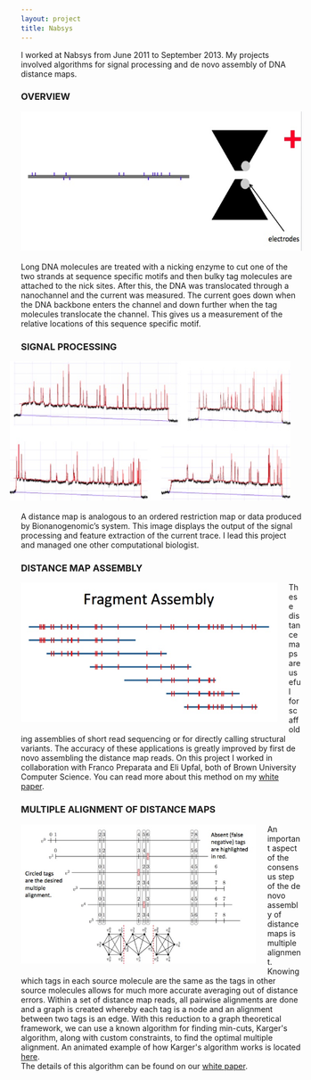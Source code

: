 ```yaml
---
layout: project
title: Nabsys
---
```


I worked at Nabsys from June 2011 to September 2013. My projects involved algorithms for signal processing and de novo assembly of DNA distance maps.

### OVERVIEW

<img src="../projects/Nabsysoverview.jpg" alt="Nabsys technology" style = "float:left; height:250px; margin: 0 20px 20px 0;" class="img-rounded" >

Long DNA molecules are treated with a nicking enzyme to cut one of the two strands 
at sequence specific motifs and then bulky tag molecules are attached to the nick sites. 
After this, the DNA was translocated through a nanochannel and the current was measured. The current goes 
down when the DNA backbone enters the channel and down further when the tag molecules translocate
the channel. This gives us a measurement of the relative locations of this sequence specific motif. 

### SIGNAL PROCESSING

<img src="signalprocessing.jpg" style="float:right; height:250px; margin: 0 20px 20px 0;" class="img-rounded">

A distance map is analogous to an ordered restriction map or data produced by Bionanogenomic’s system. This image displays the 
output of the signal processing and feature extraction of the current trace. I lead this project and managed one other computational biologist.


### DISTANCE MAP ASSEMBLY

<img src="../projects/assembly.jpg" alt="Distance map assembly" style="float:left; height:250px;margin: 0 20px 20px 0;" class="img-rounded">
These distance maps are useful for scaffolding assemblies of short read sequencing or for directly calling structural variants. The accuracy of these applications is greatly improved by first de novo assembling the distance map reads. On this project I worked in collaboration with Franco Preparata and Eli Upfal, both of Brown University Computer Science. You can read more about this method on my <a href="../projects/patent2.pdf">white paper</a>. 

### MULTIPLE ALIGNMENT OF DISTANCE MAPS

<img src="../projects/multiplealignment.jpg" alt="Multiple Alignment of distance maps using graph theoretic approach" style="float:left;height:250px;margin: 0 20px 20px 0;" class="img-rounded">

An important aspect of the consensus step of the de novo assembly of distance maps is multiple alignment. 
Knowing which tags in each source molecule are the same as the tags in other source molecules allows for much
 more accurate averaging out of distance errors. 
Within a set of distance map reads, all pairwise alignments are done and a graph is created whereby each tag is a node 
and an alignment between two tags is an edge. With this reduction to a graph theoretical framework, we can use a known algorithm 
for finding min-cuts, Karger's algorithm, along with custom constraints, to find the optimal multiple alignment. 
An animated example of how Karger's algorithm works is located <a href="../projects/kargers.html">here</a>.  
The details of this algorithm can be found on our <a href="../projects/patent2.pdf">white paper</a>.
